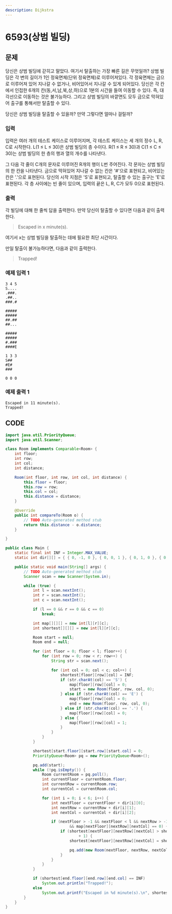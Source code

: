 ```yaml
---
description: Dijkstra
---
```


# 6593\(상범 빌딩\)

## 문제

당신은 상범 빌딩에 갇히고 말았다. 여기서 탈출하는 가장 빠른 길은 무엇일까? 상범 빌딩은 각 변의 길이가 1인 정육면체\(단위 정육면체\)로 이루어져있다. 각 정육면체는 금으로 이루어져 있어 지나갈 수 없거나, 비어있어서 지나갈 수 있게 되어있다. 당신은 각 칸에서 인접한 6개의 칸\(동,서,남,북,상,하\)으로 1분의 시간을 들여 이동할 수 있다. 즉, 대각선으로 이동하는 것은 불가능하다. 그리고 상범 빌딩의 바깥면도 모두 금으로 막혀있어 출구를 통해서만 탈출할 수 있다.

당신은 상범 빌딩을 탈출할 수 있을까? 만약 그렇다면 얼마나 걸릴까?

### 입력

입력은 여러 개의 테스트 케이스로 이루어지며, 각 테스트 케이스는 세 개의 정수 L, R, C로 시작한다. L\(1 ≤ L ≤ 30\)은 상범 빌딩의 층 수이다. R\(1 ≤ R ≤ 30\)과 C\(1 ≤ C ≤ 30\)는 상범 빌딩의 한 층의 행과 열의 개수를 나타낸다.

그 다음 각 줄이 C개의 문자로 이루어진 R개의 행이 L번 주어진다. 각 문자는 상범 빌딩의 한 칸을 나타낸다. 금으로 막혀있어 지나갈 수 없는 칸은 '\#'으로 표현되고, 비어있는 칸은 '.'으로 표현된다. 당신의 시작 지점은 'S'로 표현되고, 탈출할 수 있는 출구는 'E'로 표현된다. 각 층 사이에는 빈 줄이 있으며, 입력의 끝은 L, R, C가 모두 0으로 표현된다.

### 출력

각 빌딩에 대해 한 줄씩 답을 출력한다. 만약 당신이 탈출할 수 있다면 다음과 같이 출력한다.

> Escaped in x minute\(s\).

여기서 x는 상범 빌딩을 탈출하는 데에 필요한 최단 시간이다.

만일 탈출이 불가능하다면, 다음과 같이 출력한다.

> Trapped!

### 예제 입력 1

```text
3 4 5
S....
.###.
.##..
###.#

#####
#####
##.##
##...

#####
#####
#.###
####E

1 3 3
S##
#E#
###

0 0 0
```

### 예제 출력 1

```text
Escaped in 11 minute(s).
Trapped!
```

## CODE

```java
import java.util.PriorityQueue;
import java.util.Scanner;

class Room implements Comparable<Room> {
	int floor;
	int row;
	int col;
	int distance;

	Room(int floor, int row, int col, int distance) {
		this.floor = floor;
		this.row = row;
		this.col = col;
		this.distance = distance;
	}

	@Override
	public int compareTo(Room o) {
		// TODO Auto-generated method stub
		return this.distance - o.distance;
	}

}

public class Main {
	static final int INF = Integer.MAX_VALUE;
	static int dir[][] = { { 0, -1, 0 }, { 0, 0, 1 }, { 0, 1, 0 }, { 0, 0, -1 }, { 1, 0, 0 }, { -1, 0, 0 } }; // 북 동 남 서 상 하

	public static void main(String[] args) {
		// TODO Auto-generated method stub
		Scanner scan = new Scanner(System.in);

		while (true) {
			int l = scan.nextInt();
			int r = scan.nextInt();
			int c = scan.nextInt();

			if (l == 0 && r == 0 && c == 0)
				break;

			int map[][][] = new int[l][r][c];
			int shortest[][][] = new int[l][r][c];

			Room start = null;
			Room end = null;

			for (int floor = 0; floor < l; floor++) {
				for (int row = 0; row < r; row++) {
					String str = scan.next();

					for (int col = 0; col < c; col++) {
						shortest[floor][row][col] = INF;
						if (str.charAt(col) == 'S') {
							map[floor][row][col] = 0;
							start = new Room(floor, row, col, 0);
						} else if (str.charAt(col) == 'E') {
							map[floor][row][col] = 0;
							end = new Room(floor, row, col, 0);
						} else if (str.charAt(col) == '.') {
							map[floor][row][col] = 0;
						} else {
							map[floor][row][col] = 1;
						}
					}
				}
			}

			shortest[start.floor][start.row][start.col] = 0;
			PriorityQueue<Room> pq = new PriorityQueue<Room>();

			pq.add(start);
			while (!pq.isEmpty()) {
				Room currentRoom = pq.poll();
				int currentFloor = currentRoom.floor;
				int currentRow = currentRoom.row;
				int currentCol = currentRoom.col;

				for (int i = 0; i < 6; i++) {
					int nextFloor = currentFloor + dir[i][0];
					int nextRow = currentRow + dir[i][1];
					int nextCol = currentCol + dir[i][2];

					if (nextFloor > -1 && nextFloor < l && nextRow > -1 && nextRow < r && nextCol > -1 && nextCol < c
							&& map[nextFloor][nextRow][nextCol] == 0) {
						if (shortest[nextFloor][nextRow][nextCol] > shortest[currentFloor][currentRow][currentCol]
								+ 1) {
							shortest[nextFloor][nextRow][nextCol] = shortest[currentFloor][currentRow][currentCol] + 1;

							pq.add(new Room(nextFloor, nextRow, nextCol, shortest[nextFloor][nextRow][nextCol]));
						}
					}
				}
			}

			if (shortest[end.floor][end.row][end.col] == INF)
				System.out.println("Trapped!");
			else
				System.out.printf("Escaped in %d minute(s).\n", shortest[end.floor][end.row][end.col]);
		}
	}
}
```

